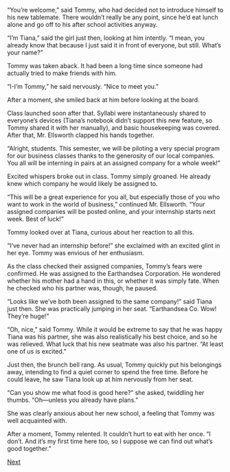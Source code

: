 “You’re welcome,” said Tommy, who had decided not to introduce himself to his new tablemate. There wouldn’t really be any point, since he’d eat lunch alone and go off to his after school activities anyway. 

“I’m Tiana,” said the girl just then, looking at him intently. “I mean, you already know that because I just said it in front of everyone, but still. What’s your name?”

Tommy was taken aback. It had been a long time since someone had actually tried to make friends with him. 

“I-I’m Tommy,” he said nervously. “Nice to meet you.”

After a moment, she smiled back at him before looking at the board. 

Class launched soon after that. Syllabi were instantaneously shared to everyone’s devices (Tiana’s notebook didn’t support this new feature, so Tommy shared it with her manually), and basic housekeeping was covered. After that, Mr. Ellsworth clapped his hands together. 

“Alright, students. This semester, we will be piloting a very special program for our business classes thanks to the generosity of our local companies. You all will be interning in pairs at an assigned company for a whole week!” 

Excited whispers broke out in class. Tommy simply groaned. He already knew which company he would likely be assigned to. 

“This will be a great experience for you all, but especially those of you who want to work in the world of business,” continued Mr. Ellsworth. “Your assigned companies will be posted online, and your internship starts next week. Best of luck!”

Tommy looked over at Tiana, curious about her reaction to all this. 

“I’ve never had an internship before!” she exclaimed with an excited glint in her eye. Tommy was envious of her enthusiasm. 

As the class checked their assigned companies, Tommy’s fears were confirmed. He was assigned to the Earthandsea Corporation. He wondered whether his mother had a hand in this, or whether it was simply fate. When he checked who his partner was, though, he paused.

“Looks like we’ve both been assigned to the same company!” said Tiana just then. She was practically jumping in her seat. “Earthandsea Co. Wow! They’re huge!”

“Oh, nice,” said Tommy. While it would be extreme to say that he was happy Tiana was his partner, she was also realistically his best choice, and so he was relieved. What luck that his new seatmate was also his partner.  “At least one of us is excited.”

Just then, the brunch bell rang. As usual, Tommy quickly put his belongings away, intending to find a quiet corner to spend the free time.  Before he could leave, he saw Tiana look up at him nervously from her seat. 

“Can you show me what food is good here?” she asked, twiddling her thumbs. “Oh—unless you already have plans.” 

 She was clearly anxious about her new school, a feeling that Tommy was well acquainted with.

After a moment, Tommy relented. It couldn’t hurt to eat with her once. “I don’t. And it’s my first time here too, so I suppose we can find out what’s good together.”

[Next](https://dorsadanesh.github.io/RisingTides-Sink-or-Swim/tommy5.html)
